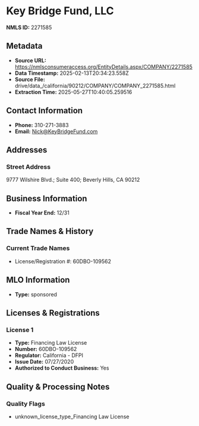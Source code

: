 # Key Bridge Fund, LLC

**NMLS ID:** 2271585

## Metadata
- **Source URL:** https://nmlsconsumeraccess.org/EntityDetails.aspx/COMPANY/2271585
- **Data Timestamp:** 2025-02-13T20:34:23.558Z
- **Source File:** drive/data_/california/90212/COMPANY/COMPANY_2271585.html
- **Extraction Time:** 2025-05-27T10:40:05.259516

## Contact Information
- **Phone:** 310-271-3883
- **Email:** Nick@KeyBridgeFund.com

## Addresses
### Street Address
9777 Wilshire Blvd.; Suite 400; Beverly Hills, CA 90212

## Business Information
- **Fiscal Year End:** 12/31

## Trade Names & History
### Current Trade Names
- License/Registration #: 60DBO-109562

## MLO Information
- **Type:** sponsored

## Licenses & Registrations

### License 1
- **Type:** Financing Law License
- **Number:** 60DBO-109562
- **Regulator:** California - DFPI
- **Issue Date:** 07/27/2020
- **Authorized to Conduct Business:** Yes

## Quality & Processing Notes
### Quality Flags
- unknown_license_type_Financing Law License
